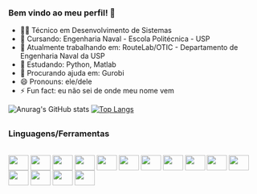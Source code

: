 ### Bem vindo ao meu perfil! 👋

- 👨‍🎓 Técnico em Desenvolvimento de Sistemas
- 📖 Cursando: Engenharia Naval - Escola Politécnica - USP
- 🔭 Atualmente trabalhando em: RouteLab/OTIC - Departamento de Engenharia Naval da USP
- 🌱 Estudando: Python, Matlab
- 🤔 Procurando ajuda em: Gurobi
- 😄 Pronouns: ele/dele
- ⚡ Fun fact: eu não sei de onde meu nome vem

![Anurag's GitHub stats](https://github-readme-stats.vercel.app/api?username=GregoTsunami&theme=algolia&show_icons=true)
[![Top Langs](https://github-readme-stats.vercel.app/api/top-langs/?username=GregoTsunami&layout=compact&theme=algolia)](https://github.com/GregoTsunami/github-readme-stats)

##
### Linguagens/Ferramentas

<div style="display: inline_block"><br>
    <img align="center" height ="30" width="40" src="https://cdn.jsdelivr.net/gh/devicons/devicon@latest/icons/java/java-original.svg" />
    <img align="center" height ="30" width="40" src="https://cdn.jsdelivr.net/gh/devicons/devicon@latest/icons/html5/html5-original.svg" />
    <img align="center" height ="30" width="40" src="https://cdn.jsdelivr.net/gh/devicons/devicon@latest/icons/css3/css3-original.svg" />
    <img align="center" height ="30" width="40" src="https://cdn.jsdelivr.net/gh/devicons/devicon@latest/icons/javascript/javascript-original.svg" />
    <img align="center" height ="30" width="40" src="https://cdn.jsdelivr.net/gh/devicons/devicon@latest/icons/microsoftsqlserver/microsoftsqlserver-original.svg" />
    <img align="center" height ="30" width="40" src="https://cdn.jsdelivr.net/gh/devicons/devicon@latest/icons/arduino/arduino-original.svg" />
    <img align="center" height ="30" width="40" src="https://cdn.jsdelivr.net/gh/devicons/devicon@latest/icons/androidstudio/androidstudio-original.svg" />
    <img align="center" height ="30" width="40" src="https://cdn.jsdelivr.net/gh/devicons/devicon@latest/icons/csharp/csharp-original.svg" />
    <img align="center" height ="30" width="40" src="https://cdn.jsdelivr.net/gh/devicons/devicon@latest/icons/cplusplus/cplusplus-original.svg" />
    <img align="center" height ="30" width="40" src="https://cdn.jsdelivr.net/gh/devicons/devicon@latest/icons/photoshop/photoshop-original.svg" />
    <img align="center" height ="30" width="40" src="https://cdn.jsdelivr.net/gh/devicons/devicon@latest/icons/aftereffects/aftereffects-original.svg" />
    <img align="center" height ="30" width="40" src="https://cdn.jsdelivr.net/gh/devicons/devicon@latest/icons/python/python-original.svg" />
    <img align="center" height ="30" width="40" src="https://cdn.jsdelivr.net/gh/devicons/devicon@latest/icons/matlab/matlab-original.svg" />
    <img align="center" height ="30" width="40" src="https://cdn.jsdelivr.net/gh/devicons/devicon@latest/icons/anaconda/anaconda-original.svg" />
    <img align="center" height ="30" width="40" src="https://cdn.jsdelivr.net/gh/devicons/devicon@latest/icons/jupyter/jupyter-original.svg" />

 </div>
